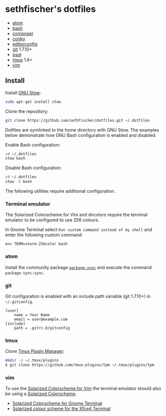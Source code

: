 sethfischer's dotfiles
======================

  * [atom][1]
  * [bash][2]
  * [composer][3]
  * [conky][4]
  * [editorconfig][5]
  * [git][6] 1.7.10+
  * [psql][7]
  * [tmux][8] 1.6+
  * [vim][9]


Install
-------

Install [GNU Stow][10]:

```sh
sudo apt-get install stow
```

Clone the repository:

```sh
git clone https://github.com/sethfischer/dotfiles.git ~/.dotfiles
```

Dotfiles are symlinked to the home directory with GNU Stow. The examples
below demonstrate how GNU Bash configuration is enabled and disabled.

Enable Bash configuration:

```sh
cd ~/.dotfiles
stow bash
```

Disable Bash configuration:

```sh
cd ~/.dotfiles
stow -D bash
```

The following utilities require additional configuration.


### Terminal emulator

The Solarized Colorscheme for Vim and dircolors require the terminal emulator
to be configured to use 256 colours.

In Gnome Terminal select `Run custom command instead of my shell` and enter the
following custom command:

```
env TERM=xterm-256color bash
```


### atom

Install the community package [`package-sync`][11] and execute the command
`package-sync:sync`.


### git

Git configuration is enabled with an include.path variable (git 1.7.10+) in
`~/.gitconfig`.

```
[user]
    name = Your Name
    email = user@example.com
[include]
    path = .gitrc.d/gitconfig
```


### tmux

Clone [Tmux Plugin Manager][12]:

```sh
mkdir -p ~/.tmux/plugins
$ git clone https://github.com/tmux-plugins/tpm ~/.tmux/plugins/tpm
```


### vim

To use the [Solarized Colorscheme for Vim][13] the terminal emulator should
also be using a [Solarized Colorscheme][14].

  * [Solarized Colorscheme for Gnome Terminal][15]
  * [Solarized colour scheme for the Xfce4 Terminal][16]


[1]: https://atom.io/
[2]: https://www.gnu.org/software/bash/
[3]: https://getcomposer.org/
[4]: https://github.com/brndnmtthws/conky
[5]: http://editorconfig.org/
[6]: https://git-scm.com/
[7]: http://www.postgresql.org/docs/current/static/app-psql.html
[8]: https://tmux.github.io/
[9]: http://www.vim.org/
[10]: http://www.gnu.org/software/stow/
[11]: https://atom.io/packages/package-sync
[12]: https://github.com/tmux-plugins/tpm
[13]: https://github.com/altercation/vim-colors-solarized
[14]: http://ethanschoonover.com/solarized
[15]: https://github.com/Anthony25/gnome-terminal-colors-solarized
[16]: https://github.com/sgerrand/xfce4-terminal-colors-solarized
